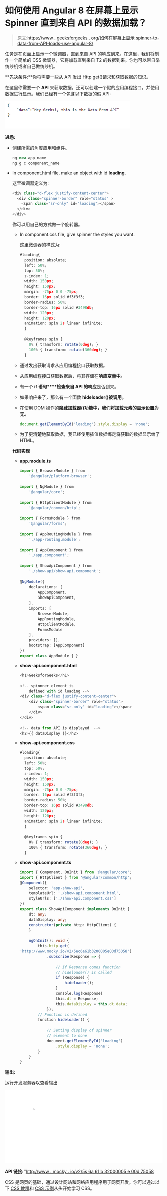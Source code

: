 # 如何使用 Angular 8 在屏幕上显示 Spinner 直到来自 API 的数据加载？

> 原文:[https://www . geeksforgeeks . org/如何在屏幕上显示 spinner-to-data-from-API-loads-use-angular-8/](https://www.geeksforgeeks.org/how-to-display-spinner-on-the-screen-till-the-data-from-the-api-loads-using-angular-8/)

任务是在页面上显示一个微调器，直到来自 API 的响应到来。在这里，我们将制作一个简单的 CSS 微调器，它将加载直到来自 T2 的数据到来。你也可以带自举纺纱机或者自己做纺纱机。

**先决条件:**你将需要一些从 API 发出 Http get()请求和获取数据的知识。

在这里你需要一个 **API** 来获取数据。还可以创建一个假的应用编程接口，并使用数据进行显示。我们已经有一个包含以下数据的假 API:

![](img/215144b742f8c5fe32b5cec2adf40c71.png)

**进场:**

*   创建所需的角度应用和组件。

    ```ts
    ng new app_name
    ng g c component_name
    ```

*   In component.html file, make an object with id **loading.**

    这里微调器定义为:

    ```ts
    <div class="d-flex justify-content-center">
      <div class="spinner-border" role="status" >
        <span class="sr-only" id="loading"></span>
      </div>
    </div>

    ```

    你可以用自己的方式做一个旋转器。

    *   In component.css file, give spinner the styles you want.

        这里微调器的样式为:

        ```ts
        #loading{
          position: absolute;
          left: 50%;
          top: 50%;
          z-index: 1;
          width: 150px;
          height: 150px;
          margin: -75px 0 0 -75px;
          border: 16px solid #f3f3f3;
          border-radius: 50%;
          border-top: 16px solid #3498db;
          width: 120px;
          height: 120px;
          animation: spin 2s linear infinite;
          }

          @keyframes spin {
            0% { transform: rotate(0deg); }
            100% { transform: rotate(360deg); }
          }

        ```

    *   通过发出获取请求从应用编程接口获取数据。
    *   从应用编程接口获取数据后，将其存储在**响应变量中。**
    *   有一个 **if 语句****检查来自 API 的响应**是否到来。
    *   如果响应来了，那么有一个函数 **hideloader()被调用。**
    *   在使用 DOM 操作的**隐藏加载器()**功能中，我们**将加载元素的显示设置为无。**

        ```ts
        document.getElementById('loading').style.display = 'none';
        ```

    *   为了更清楚地获取数据，我已经使用插值数据绑定将获取的数据显示给了 HTML。

    **代码实现**

    *   **app.module.ts**

        ```ts
        import { BrowserModule } from 
            '@angular/platform-browser';

        import { NgModule } from 
            '@angular/core';

        import { HttpClientModule } from 
            '@angular/common/http';

        import { FormsModule } from 
            '@angular/forms';

        import { AppRoutingModule } from 
            './app-routing.module';

        import { AppComponent } from 
            './app.component';

        import { ShowApiComponent } from 
            './show-api/show-api.component';

        @NgModule({
            declarations: [
                AppComponent,
                ShowApiComponent,
            ],
            imports: [
                BrowserModule,
                AppRoutingModule,
                HttpClientModule,
                FormsModule
            ],
            providers: [],
            bootstrap: [AppComponent]
        })
        export class AppModule { }
        ```

    *   **show-api.component.html**

        ```ts
        <h1>GeeksforGeeks</h1>

        <!-- spinnner element is 
            defined with id loading -->
        <div class="d-flex justify-content-center">
            <div class="spinner-border" role="status">
                <span class="sr-only" id="loading"></span>
            </div>
        </div>

        <!-- data from API is displayed  -->
        <h2>{{ dataDisplay }}</h2>
        ```

    *   **show-api.component.css**

        ```ts
        #loading{
          position: absolute;
          left: 50%;
          top: 50%;
          z-index: 1;
          width: 150px;
          height: 150px;
          margin: -75px 0 0 -75px;
          border: 16px solid #f3f3f3;
          border-radius: 50%;
          border-top: 16px solid #3498db;
          width: 120px;
          height: 120px;
          animation: spin 2s linear infinite;
          }

          @keyframes spin {
            0% { transform: rotate(0deg); }
            100% { transform: rotate(360deg); }
          }
        ```

    *   **show-api.component.ts**

        ```ts
        import { Component, OnInit } from '@angular/core';
        import { HttpClient } from '@angular/common/http';
        @Component({
            selector: 'app-show-api',
            templateUrl: './show-api.component.html',
            styleUrls: ['./show-api.component.css']
        })
        export class ShowApiComponent implements OnInit {
            dt: any;
            dataDisplay: any;
            constructor(private http: HttpClient) {
            }

            ngOnInit(): void {
                this.http.get(
        'http://www.mocky.io/v2/5ec6a61b3200005e00d75058')
                    .subscribe(Response => {

                        // If Response comes function
                        // hideloader() is called
                        if (Response) {
                            hideloader();
                        }
                        console.log(Response)
                        this.dt = Response;
                        this.dataDisplay = this.dt.data;
                    });
                // Function is defined
                function hideloader() {

                    // Setting display of spinner
                    // element to none
                    document.getElementById('loading')
                        .style.display = 'none';
                }
            }
        }
        ```

**输出:**

运行开发服务器以查看输出

![](img/b2236cad25d00f393e523b7c43d38b99.png)

**API 链接:“**[http://www . mocky . io/v2/5s 6a 61 b 32000005 e 00d 75058](http://www.mocky.io/v2/5ec6a61b3200005e00d75058)

CSS 是网页的基础，通过设计网站和网络应用程序用于网页开发。你可以通过以下 [CSS 教程](https://www.geeksforgeeks.org/css-tutorials/)和 [CSS 示例](https://www.geeksforgeeks.org/css-examples/)从头开始学习 CSS。